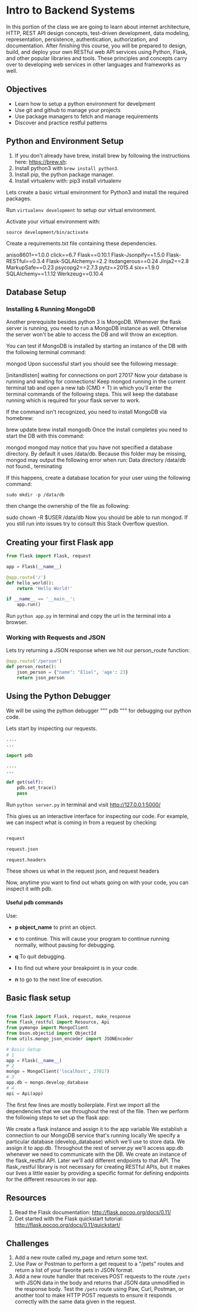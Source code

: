 # Intro to Backend Systems 

In this portion of the class we are going to learn about internet architecture, HTTP, REST API design concepts, test-driven development, data modeling, representation, persistence, authentication, authorization, and documentation. After finishing this course, you will be prepared to design, build, and deploy your own RESTful web API services using Python, Flask, and other popular libraries and tools. These principles and concepts carry over to developing web services in other languages and frameworks as well.

## Objectives

- Learn how to setup a python environment for develpment
- Use git and github to manage your projects
- Use package managers to fetch and manage requirements
- Discover and practice restful patterns

## Python and Environment Setup

1. If you don't already have brew, install brew by following the instructions here: https://brew.sh: 
2. Install python3 with ```brew install python3```.
3. Install pip, the python package manager.
4. Install virtualenv with: pip3 install virtualenv


Lets create a basic virtual environment for Python3 and install the required packages.

Run ```virtualenv development``` to setup our virtual environment.

Activate your virtual environment with:

```source development/bin/activate```

Create a requirements.txt file containing these dependencies.

aniso8601==1.0.0
click==6.7
Flask==0.10.1
Flask-Jsonpify==1.5.0
Flask-RESTful==0.3.4
Flask-SQLAlchemy==2.2
itsdangerous==0.24
Jinja2==2.8
MarkupSafe==0.23
psycopg2==2.7.3
pytz==2015.4
six==1.9.0
SQLAlchemy==1.1.12
Werkzeug==0.10.4


## Database Setup

### Installing & Running MongoDB

Another prerequisite besides python 3 is MongoDB. Whenever the flask server is running, you need to run a MongoDB instance as well. Otherwise the server won't be able to access the DB and will throw an exception.

You can test if MongoDB is installed by starting an instance of the DB with the following terminal command:

mongod
Upon successful start you should see the following message:

[initandlisten] waiting for connections on port 27017
Now your database is running and waiting for connections! Keep mongod running in the current terminal tab and open a new tab (CMD + T) in which you'll enter the terminal commands of the following steps. This will keep the database running which is required for your flask server to work.

If the command isn't recognized, you need to install MongoDB via homebrew:

brew update
brew install mongodb
Once the install completes you need to start the DB with this command:

mongod
mongod may notice that you have not specified a database directory. By default it uses /data/db. Because this folder may be missing, mongod may output the following error when run: Data directory /data/db not found., terminating

If this happens, create a database location for your user using the following command:

    sudo mkdir -p /data/db
then change the ownership of the file as following:

sudo chown -R $USER /data/db
Now you should be able to run mongod. If you still run into issues try to consult this Stack Overflow question.

## Creating your first Flask app

```python
from flask import Flask, request

app = Flask(__name__)

@app.route('/')
def hello_world():
    return 'Hello World!'

if __name__ == '__main__':
    app.run()

```

Run ```python app.py``` in terminal and copy the url in the terminal into a browser.


### Working with Requests and JSON

Lets try returning a JSON response when we hit our person_route function:

```python
@app.route('/person')
def person_route():
    json_person = {"name": "Eliel", 'age': 23}
    return json_person

```

## Using the Python Debugger

We will be using the python debugger """ pdb """ for debugging our python code.

Lets start by inspecting our requests.

```python
....
...

import pdb

....
...

def get(self):
    pdb.set_trace()
    pass

```

Run ``` python server.py ``` in terminal and visit http://127.0.0.1:5000/

This gives us an interactive interface for inspecting our code.
For example, we can inspect what is coming in from a request by checking:

```python

request

request.json

request.headers

```

These shows us what in the request json, and request headers

Now, anytime you want to find out whats going on with your code, you can inspect it with pdb.


#### Useful pdb commands

Use:

- **p  object_name** to print an object.
- **c** to continue. This will cause your program to continue running normally, without pausing for debugging.

- **q** To quit debugging.
- **l** to find out where your breakpoint is in your code.
- **n** to go to the next line of execution.


## Basic flask setup
```python

from flask import Flask, request, make_response
from flask_restful import Resource, Api
from pymongo import MongoClient
from bson.objectid import ObjectId
from utils.mongo_json_encoder import JSONEncoder

# Basic Setup
# 1
app = Flask(__name__)
# 2
mongo = MongoClient('localhost', 27017)
# 3
app.db = mongo.develop_database
# 4
api = Api(app)

```

The first few lines are mostly boilerplate. First we import all the dependencies that we use throughout the rest of the file. Then we perform the following steps to set up the flask app:

We create a flask instance and assign it to the app variable
We establish a connection to our MongoDB service that's running locally
We specify a particular database (develop_database) which we'll use to store data. We assign it to app.db. Throughout the rest of server.py we'll access app.db whenever we need to communicate with the DB.
We create an instance of the flask_restful API. Later we'll add different endpoints to that API. The flask_restful library is not necessary for creating RESTful APIs, but it makes our lives a little easier by providing a specific format for defining endpoints for the different resources in our app.


## Resources

1. Read the Flask documentation: http://flask.pocoo.org/docs/0.11/
2. Get started with the Flask quickstart tutorial: http://flask.pocoo.org/docs/0.11/quickstart/

## Challenges

1. Add a new route called my_page and return some text.
2. Use Paw or Postman to perform a get request to a "/pets" routes and return a list of your favorite pets in JSON format.
3. Add a new route handler that receives POST requests to the route `/pets` with JSON data in the body and returns that JSON data unmodified in the response body. Test the `/pets` route using Paw, Curl, Postman, or another tool to make HTTP POST requests to ensure it responds correctly with the same data given in the request.

